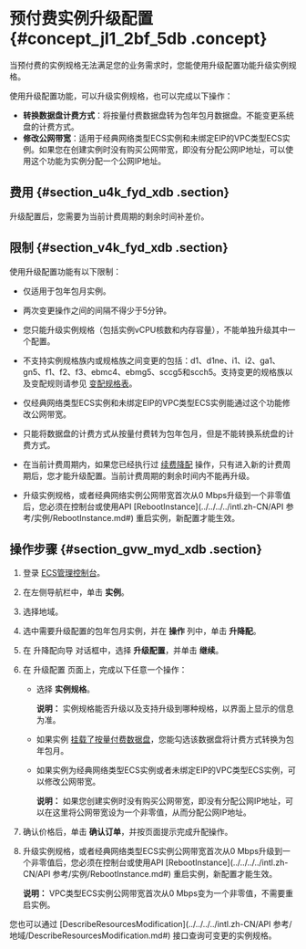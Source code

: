 # 预付费实例升级配置 {#concept_jl1_2bf_5db .concept}

当预付费的实例规格无法满足您的业务需求时，您能使用升级配置功能升级实例规格。

使用升级配置功能，可以升级实例规格，也可以完成以下操作：

-   **转换数据盘计费方式**：将按量付费数据盘转为包年包月数据盘。不能变更系统盘的计费方式。
-   **修改公网带宽**：适用于经典网络类型ECS实例和未绑定EIP的VPC类型ECS实例。如果您在创建实例时没有购买公网带宽，即没有分配公网IP地址，可以使用这个功能为实例分配一个公网IP地址。

## 费用 {#section_u4k_fyd_xdb .section}

升级配置后，您需要为当前计费周期的剩余时间补差价。

## 限制 {#section_v4k_fyd_xdb .section}

使用升级配置功能有以下限制：

-   仅适用于包年包月实例。

-   两次变更操作之间的间隔不得少于5分钟。

-   您只能升级实例规格（包括实例vCPU核数和内存容量），不能单独升级其中一个配置。

-   不支持实例规格族内或规格族之间变更的包括：d1、d1ne、i1、i2、ga1、gn5、f1、f2、f3、ebmc4、ebmg5、sccg5和scch5。支持变更的规格族以及变配规则请参见 [变配规格表](intl.zh-CN/用户指南/实例/升降配/变配规格表.md#)。

-   仅经典网络类型ECS实例和未绑定EIP的VPC类型ECS实例能通过这个功能修改公网带宽。

-   只能将数据盘的计费方式从按量付费转为包年包月，但是不能转换系统盘的计费方式。

-   在当前计费周期内，如果您已经执行过 [续费降配](../../../../intl.zh-CN/产品定价/续费实例/续费降配.md#) 操作，只有进入新的计费周期后，您才能升级配置。当前计费周期的剩余时间内不能再升级。

-   升级实例规格，或者经典网络实例公网带宽首次从0 Mbps升级到一个非零值后，您必须在控制台或使用API [RebootInstance](../../../../intl.zh-CN/API 参考/实例/RebootInstance.md#) 重启实例，新配置才能生效。


## 操作步骤 {#section_gvw_myd_xdb .section}

1.  登录 [ECS管理控制台](https://ecs.console.aliyun.com/?spm=a2c4g.11186623.2.9.FNEORG#/home)。
2.  在左侧导航栏中，单击 **实例**。
3.  选择地域。
4.  选中需要升级配置的包年包月实例，并在 **操作** 列中，单击 **升降配**。
5.  在 升降配向导 对话框中，选择 **升级配置**，并单击 **继续**。
6.  在 升级配置 页面上，完成以下任意一个操作：
    -   选择 **实例规格**。

        **说明：** 实例规格能否升级以及支持升级到哪种规格，以界面上显示的信息为准。

    -   如果实例 [挂载了按量付费数据盘](intl.zh-CN/用户指南/云盘/挂载云盘.md#)，您能勾选该数据盘将计费方式转换为包年包月。
    -   如果实例为经典网络类型ECS实例或者未绑定EIP的VPC类型ECS实例，可以修改公网带宽。

        **说明：** 如果您创建实例时没有购买公网带宽，即没有分配公网IP地址，可以在这里将公网带宽设为一个非零值，从而分配公网IP地址。

7.  确认价格后，单击 **确认订单**，并按页面提示完成升配操作。
8.  升级实例规格，或者经典网络类型ECS实例公网带宽首次从0 Mbps升级到一个非零值后，您必须在控制台或使用API [RebootInstance](../../../../intl.zh-CN/API 参考/实例/RebootInstance.md#) 重启实例，新配置才能生效。

    **说明：** VPC类型ECS实例公网带宽首次从0 Mbps变为一个非零值，不需要重启实例。


您也可以通过 [DescribeResourcesModification](../../../../intl.zh-CN/API 参考/地域/DescribeResourcesModification.md#) 接口查询可变更的实例规格。

